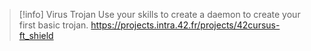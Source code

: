 > [!info] Virus Trojan
> Use your skills to create a daemon to create your first basic trojan.
> https://projects.intra.42.fr/projects/42cursus-ft_shield

